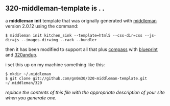 320-middleman-template is . . 
-----
a __middleman init__ template that was orignally generated with [middleman](https://github.com/tdreyno/middleman) version 2.0.12 using the command:

```
$ middleman init kitchen_sink --template=html5 --css-dir=css --js-dir=js --images-dir=img --rack --bundler
```

then it has been modified to support all that plus [compass](http://compass-style.org/) with [blueprint](http://blueprintcss.org/) and [320andup](http://stuffandnonsense.co.uk/projects/320andup/).

i set this up on my machine something like this:

```
$ mkdir ~/.middleman
$ git clone git://github.com/gn0m30/320-middleman-template.git ~/.middleman/320
```

_replace the contents of this file with the appropriate description of your site when you generate one._
